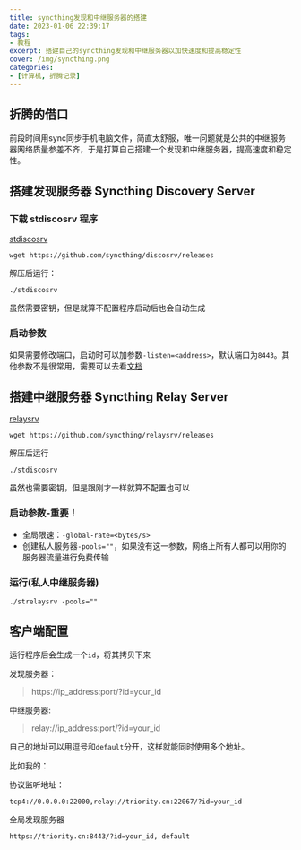 ```yaml
---
title: syncthing发现和中继服务器的搭建
date: 2023-01-06 22:39:17
tags:
- 教程
excerpt: 搭建自己的syncthing发现和中继服务器以加快速度和提高稳定性
cover: /img/syncthing.png
categories: 
- [计算机, 折腾记录]
---
```

## 折腾的借口
前段时间用sync同步手机电脑文件，简直太舒服，唯一问题就是公共的中继服务器网络质量参差不齐，于是打算自己搭建一个发现和中继服务器，提高速度和稳定性。

## 搭建发现服务器 Syncthing Discovery Server
### 下载 stdiscosrv 程序

[stdiscosrv](https://github.com/syncthing/discosrv/releases)

```
wget https://github.com/syncthing/discosrv/releases
```

解压后运行：

```
./stdiscosrv
```

虽然需要密钥，但是就算不配置程序启动后也会自动生成

### 启动参数
如果需要修改端口，启动时可以加参数`-listen=<address>`，默认端口为`8443`。其他参数不是很常用，需要可以去看[文档](https://docs.syncthing.net/users/stdiscosrv.html#syncthing-discovery-server)

## 搭建中继服务器 Syncthing Relay Server
[relaysrv](https://github.com/syncthing/relaysrv/releases)

```
wget https://github.com/syncthing/relaysrv/releases
```

解压后运行

```
./stdiscosrv
```

虽然也需要密钥，但是跟刚才一样就算不配置也可以
### 启动参数-重要！

+ 全局限速：`-global-rate=<bytes/s>`
+ 创建私人服务器`-pools=""`，如果没有这一参数，网络上所有人都可以用你的服务器流量进行免费传输

### 运行(私人中继服务器)
```
./strelaysrv -pools=""
```

## 客户端配置
运行程序后会生成一个`id`，将其拷贝下来

发现服务器：
> https://ip_address:port/?id=your_id

中继服务器:
> relay://ip_address:port/?id=your_id

自己的地址可以用逗号和`default`分开，这样就能同时使用多个地址。

比如我的：

协议监听地址：
```
tcp4://0.0.0.0:22000,relay://triority.cn:22067/?id=your_id
```

全局发现服务器
```
https://triority.cn:8443/?id=your_id, default
```

